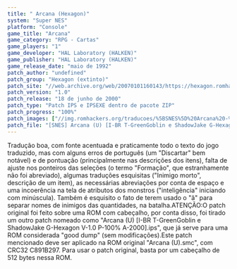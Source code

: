```yaml
---
title: " Arcana (Hexagon)"
system: "Super NES"
platform: "Console"
game_title: "Arcana"
game_category: "RPG - Cartas"
game_players: "1"
game_developer: "HAL Laboratory (HALKEN)"
game_publisher: "HAL Laboratory (HALKEN)"
game_release_date: "maio de 1992"
patch_author: "undefined"
patch_group: "Hexagon (extinto)"
patch_site: "//web.archive.org/web/20070101160143/https://hexagon.romhack.net// (fora do ar)"
patch_version: "1.0"
patch_release: "18 de junho de 2000"
patch_type: "Patch IPS e IPSEXE dentro de pacote ZIP"
patch_progress: "100%"
patch_images: ["//img.romhackers.org/traducoes/%5BSNES%5D%20Arcana%20-%20Hexagon%20-%201.png","//img.romhackers.org/traducoes/%5BSNES%5D%20Arcana%20-%20Hexagon%20-%202.png","//img.romhackers.org/traducoes/%5BSNES%5D%20Arcana%20-%20Hexagon%20-%203.png"]
patch_file: "[SNES] Arcana (U) [I-BR T-GreenGoblin e ShadowJake G-Hexagon V-1.0 P-100% A-2000].zip"
---
```

Tradução boa, com fonte acentuada e praticamente todo o texto do jogo traduzido, mas com alguns erros de português (um "Discartar" bem notável) e de pontuação (principalmente nas descrições dos itens), falta de ajuste nos ponteiros das seleções (o termo "Formação", que estranhamente não foi abreviado), algumas traduções esquisitas ("Inimigo morto", descrição de um item), as necessárias abreviações por conta de espaço e uma incoerência na tela de atributos dos monstros ("inteligência" iniciando com minúscula). Também é esquisito o fato de terem usado o "ã" para separar nomes de inimigos das quantidades, na batalha.ATENÇÃO:O patch original foi feito sobre uma ROM com cabeçalho, por conta disso, foi tirado um outro patch nomeado como "Arcana (U) [I-BR T-GreenGoblin e ShadowJake G-Hexagon V-1.0 P-100% A-2000].ips", que já serve para uma ROM considerada "good dump" (sem modificações).Este patch mencionado deve ser aplicado na ROM original "Arcana (U).smc", com CRC32 C891B297. Para usar o patch original, basta por um cabeçalho de 512 bytes nessa ROM.